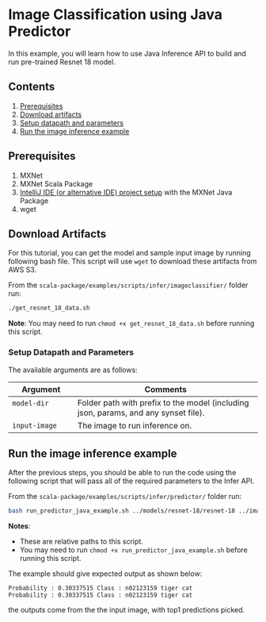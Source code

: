 # Image Classification using Java Predictor

In this example, you will learn how to use Java Inference API to 
build and run pre-trained Resnet 18 model.

## Contents

1. [Prerequisites](#prerequisites)
2. [Download artifacts](#download-artifacts)
3. [Setup datapath and parameters](#setup-datapath-and-parameters)
4. [Run the image inference example](#run-the-image-inference-example)

## Prerequisites

1. MXNet
2. MXNet Scala Package
3. [IntelliJ IDE (or alternative IDE) project setup](https://github.com/apache/incubator-mxnet/blob/master/docs/tutorials/java/mxnet_java_on_intellij.md) with the MXNet Java Package
4. wget

## Download Artifacts

For this tutorial, you can get the model and sample input image by running following bash file. This script will use `wget` to download these artifacts from AWS S3.

From the `scala-package/examples/scripts/infer/imageclassifier/` folder run:

```bash
./get_resnet_18_data.sh
```

**Note**: You may need to run `chmod +x get_resnet_18_data.sh` before running this script.

### Setup Datapath and Parameters

The available arguments are as follows:

| Argument                      | Comments                                 |
| ----------------------------- | ---------------------------------------- |
| `model-dir`                   | Folder path with prefix to the model (including json, params, and any synset file). |
| `input-image`                 | The image to run inference on. |

## Run the image inference example

After the previous steps, you should be able to run the code using the following script that will pass all of the required parameters to the Infer API.

From the `scala-package/examples/scripts/infer/predictor/` folder run:

```bash
bash run_predictor_java_example.sh ../models/resnet-18/resnet-18 ../images/kitten.jpg
```

**Notes**:
* These are relative paths to this script.
* You may need to run `chmod +x run_predictor_java_example.sh` before running this script.

The example should give expected output as shown below:
```
Probability : 0.30337515 Class : n02123159 tiger cat
Probability : 0.30337515 Class : n02123159 tiger cat
```
the outputs come from the the input image, with top1 predictions picked.